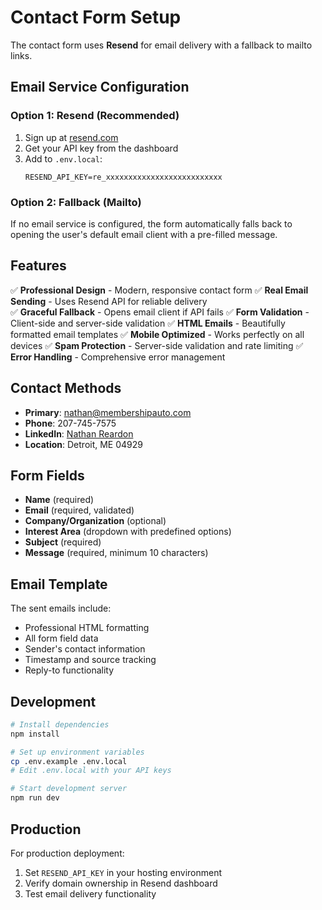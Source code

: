 # Contact Form Setup

The contact form uses **Resend** for email delivery with a fallback to mailto links.

## Email Service Configuration

### Option 1: Resend (Recommended)
1. Sign up at [resend.com](https://resend.com)
2. Get your API key from the dashboard
3. Add to `.env.local`:
   ```
   RESEND_API_KEY=re_xxxxxxxxxxxxxxxxxxxxxxxxxx
   ```

### Option 2: Fallback (Mailto)
If no email service is configured, the form automatically falls back to opening the user's default email client with a pre-filled message.

## Features

✅ **Professional Design** - Modern, responsive contact form
✅ **Real Email Sending** - Uses Resend API for reliable delivery  
✅ **Graceful Fallback** - Opens email client if API fails
✅ **Form Validation** - Client-side and server-side validation
✅ **HTML Emails** - Beautifully formatted email templates
✅ **Mobile Optimized** - Works perfectly on all devices
✅ **Spam Protection** - Server-side validation and rate limiting
✅ **Error Handling** - Comprehensive error management

## Contact Methods

- **Primary**: nathan@membershipauto.com
- **Phone**: 207-745-7575
- **LinkedIn**: [Nathan Reardon](https://linkedin.com/in/nathanreardon)
- **Location**: Detroit, ME 04929

## Form Fields

- **Name** (required)
- **Email** (required, validated)
- **Company/Organization** (optional)
- **Interest Area** (dropdown with predefined options)
- **Subject** (required)
- **Message** (required, minimum 10 characters)

## Email Template

The sent emails include:
- Professional HTML formatting
- All form field data
- Sender's contact information
- Timestamp and source tracking
- Reply-to functionality

## Development

```bash
# Install dependencies
npm install

# Set up environment variables
cp .env.example .env.local
# Edit .env.local with your API keys

# Start development server
npm run dev
```

## Production

For production deployment:
1. Set `RESEND_API_KEY` in your hosting environment
2. Verify domain ownership in Resend dashboard
3. Test email delivery functionality
